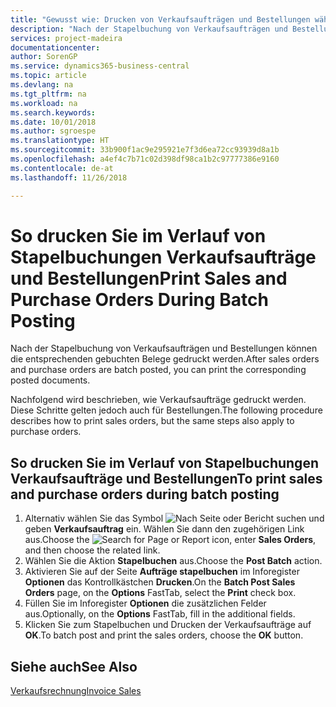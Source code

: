 ```yaml
---
title: "Gewusst wie: Drucken von Verkaufsaufträgen und Bestellungen während der Stapelbuchung."
description: "Nach der Stapelbuchung von Verkaufsaufträgen und Bestellungen können die entsprechenden gebuchten Belege gedruckt werden."
services: project-madeira
documentationcenter: 
author: SorenGP
ms.service: dynamics365-business-central
ms.topic: article
ms.devlang: na
ms.tgt_pltfrm: na
ms.workload: na
ms.search.keywords: 
ms.date: 10/01/2018
ms.author: sgroespe
ms.translationtype: HT
ms.sourcegitcommit: 33b900f1ac9e295921e7f3d6ea72cc93939d8a1b
ms.openlocfilehash: a4ef4c7b71c02d398df98ca1b2c97777386e9160
ms.contentlocale: de-at
ms.lasthandoff: 11/26/2018

---
```

# <a name="print-sales-and-purchase-orders-during-batch-posting"></a><span data-ttu-id="1feb0-103">So drucken Sie im Verlauf von Stapelbuchungen Verkaufsaufträge und Bestellungen</span><span class="sxs-lookup"><span data-stu-id="1feb0-103">Print Sales and Purchase Orders During Batch Posting</span></span>
<span data-ttu-id="1feb0-104">Nach der Stapelbuchung von Verkaufsaufträgen und Bestellungen können die entsprechenden gebuchten Belege gedruckt werden.</span><span class="sxs-lookup"><span data-stu-id="1feb0-104">After sales orders and purchase orders are batch posted, you can print the corresponding posted documents.</span></span>  

<span data-ttu-id="1feb0-105">Nachfolgend wird beschrieben, wie Verkaufsaufträge gedruckt werden. Diese Schritte gelten jedoch auch für Bestellungen.</span><span class="sxs-lookup"><span data-stu-id="1feb0-105">The following procedure describes how to print sales orders, but the same steps also apply to purchase orders.</span></span>  

## <a name="to-print-sales-and-purchase-orders-during-batch-posting"></a><span data-ttu-id="1feb0-106">So drucken Sie im Verlauf von Stapelbuchungen Verkaufsaufträge und Bestellungen</span><span class="sxs-lookup"><span data-stu-id="1feb0-106">To print sales and purchase orders during batch posting</span></span>  

1.  <span data-ttu-id="1feb0-107">Alternativ wählen Sie das Symbol ![Nach Seite oder Bericht suchen](../../media/ui-search/search_small.png "Nach Seite oder Bericht suchen") und geben **Verkaufsauftrag** ein. Wählen Sie dann den zugehörigen Link aus.</span><span class="sxs-lookup"><span data-stu-id="1feb0-107">Choose the ![Search for Page or Report](../../media/ui-search/search_small.png "Search for Page or Report icon") icon, enter **Sales Orders**, and then choose the related link.</span></span>  
2.  <span data-ttu-id="1feb0-108">Wählen Sie die Aktion **Stapelbuchen** aus.</span><span class="sxs-lookup"><span data-stu-id="1feb0-108">Choose the **Post Batch** action.</span></span>  
3.  <span data-ttu-id="1feb0-109">Aktivieren Sie auf der Seite **Aufträge stapelbuchen** im Inforegister **Optionen** das Kontrollkästchen **Drucken**.</span><span class="sxs-lookup"><span data-stu-id="1feb0-109">On the **Batch Post Sales Orders** page, on the **Options** FastTab, select the **Print** check box.</span></span>  
4.  <span data-ttu-id="1feb0-110">Füllen Sie im Inforegister **Optionen** die zusätzlichen Felder aus.</span><span class="sxs-lookup"><span data-stu-id="1feb0-110">Optionally, on the **Options** FastTab, fill in the additional fields.</span></span>  
5.  <span data-ttu-id="1feb0-111">Klicken Sie zum Stapelbuchen und Drucken der Verkaufsaufträge auf **OK**.</span><span class="sxs-lookup"><span data-stu-id="1feb0-111">To batch post and print the sales orders, choose the **OK** button.</span></span>  

## <a name="see-also"></a><span data-ttu-id="1feb0-112">Siehe auch</span><span class="sxs-lookup"><span data-stu-id="1feb0-112">See Also</span></span>  
[<span data-ttu-id="1feb0-113">Verkaufsrechnung</span><span class="sxs-lookup"><span data-stu-id="1feb0-113">Invoice Sales</span></span>](../../sales-how-invoice-sales.md)

